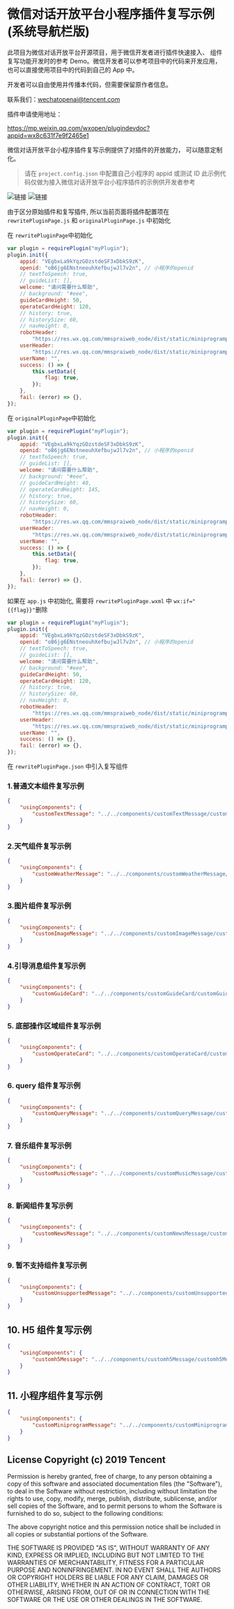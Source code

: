 # 微信对话开放平台小程序插件复写示例(系统导航栏版)

此项目为微信对话开放平台开源项目，用于微信开发者进行插件快速接入、 组件复写功能开发时的参考 Demo。微信开发者可以参考项目中的代码来开发应用，也可以直接使用项目中的代码到自己的 App 中。

开发者可以自由使用并传播本代码，但需要保留原作者信息。

联系我们：wechatopenai@tencent.com

插件申请使用地址：

https://mp.weixin.qq.com/wxopen/plugindevdoc?appid=wx8c631f7e9f2465e1

微信对话开放平台小程序插件复写示例提供了对插件的开放能力， 可以随意定制化。

> 请在 `project.config.json` 中配置自己小程序的 appid 或测试 ID
> 此示例代码仅做为接入微信对话开放平台小程序插件的示例供开发者参考

![链接](./doc/one.jpg)
![链接](./doc/two.jpg)

由于区分原始插件和复写插件, 所以当前页面将插件配置项在 `rewritePluginPage.js` 和 `originalPluginPage.js` 中初始化

在 `rewritePluginPage`中初始化

```js
var plugin = requirePlugin("myPlugin");
plugin.init({
    appid: "VEgbxLa9kYqzGOzstdeSF3xDbkS9zK",
    openid: "oB6jg6ENstneouhXefbujwJl7v2n", // 小程序的openid
    // textToSpeech: true,
    // guideList: [],
    welcome: "请问需要什么帮助",
    // background: "#eee",
    guideCardHeight: 50,
    operateCardHeight: 120,
    // history: true,
    // historySize: 60,
    // navHeight: 0,
    robotHeader:
        "https://res.wx.qq.com/mmspraiweb_node/dist/static/miniprogrampageImages/talk/leftHeader.png",
    userHeader:
        "https://res.wx.qq.com/mmspraiweb_node/dist/static/miniprogrampageImages/talk/rightHeader.png",
    userName: "",
    success: () => {
        this.setData({
            flag: true,
        });
    },
    fail: (error) => {},
});
```

在 `originalPluginPage`中初始化

```js
var plugin = requirePlugin("myPlugin");
plugin.init({
    appid: "VEgbxLa9kYqzGOzstdeSF3xDbkS9zK",
    openid: "oB6jg6ENstneouhXefbujwJl7v2n", // 小程序的openid
    // textToSpeech: true,
    // guideList: [],
    welcome: "请问需要什么帮助",
    // background: "#eee",
    // guideCardHeight: 40,
    // operateCardHeight: 145,
    // history: true,
    // historySize: 60,
    // navHeight: 0,
    robotHeader:
        "https://res.wx.qq.com/mmspraiweb_node/dist/static/miniprogrampageImages/talk/leftHeader.png",
    userHeader:
        "https://res.wx.qq.com/mmspraiweb_node/dist/static/miniprogrampageImages/talk/rightHeader.png",
    userName: "",
    success: () => {
        this.setData({
            flag: true,
        });
    },
    fail: (error) => {},
});
```

如果在 `app.js` 中初始化, 需要将 `rewritePluginPage.wxml` 中 `wx:if="{{flag}}"`删除

```js
var plugin = requirePlugin("myPlugin");
plugin.init({
    appid: "VEgbxLa9kYqzGOzstdeSF3xDbkS9zK",
    openid: "oB6jg6ENstneouhXefbujwJl7v2n", // 小程序的openid
    // textToSpeech: true,
    // guideList: [],
    welcome: "请问需要什么帮助",
    // background: "#eee",
    guideCardHeight: 50,
    operateCardHeight: 120,
    // history: true,
    // historySize: 60,
    // navHeight: 0,
    robotHeader:
        "https://res.wx.qq.com/mmspraiweb_node/dist/static/miniprogrampageImages/talk/leftHeader.png",
    userHeader:
        "https://res.wx.qq.com/mmspraiweb_node/dist/static/miniprogrampageImages/talk/rightHeader.png",
    userName: "",
    success: () => {},
    fail: (error) => {},
});
```

在 `rewritePluginPage.json` 中引入复写组件

### 1.普通文本组件复写示例

```json
{
    "usingComponents": {
        "customTextMessage": "../../components/customTextMessage/customTextMessage"
    }
}
```

### 2.天气组件复写示例

```json
{
    "usingComponents": {
        "customWeatherMessage": "../../components/customWeatherMessage/customWeatherMessage"
    }
}
```

### 3.图片组件复写示例

```json
{
    "usingComponents": {
        "customImageMessage": "../../components/customImageMessage/customImageMessage"
    }
}
```

### 4.引导消息组件复写示例

```json
{
    "usingComponents": {
        "customGuideCard": "../../components/customGuideCard/customGuideCard"
    }
}
```

### 5. 底部操作区域组件复写示例

```json
{
    "usingComponents": {
        "customOperateCard": "../../components/customOperateCard/customOperateCard"
    }
}
```

### 6. query 组件复写示例

```json
{
    "usingComponents": {
        "customQueryMessage": "../../components/customQueryMessage/customQueryMessage"
    }
}
```

### 7. 音乐组件复写示例

```json
{
    "usingComponents": {
        "customMusicMessage": "../../components/customMusicMessage/customMusicMessage"
    }
}
```

### 8. 新闻组件复写示例

```json
{
    "usingComponents": {
        "customNewsMessage": "../../components/customNewsMessage/customNewsMessage"
    }
}
```

### 9. 暂不支持组件复写示例

```json
{
    "usingComponents": {
        "customUnsupportedMessage": "../../components/customUnsupportedMessage/customUnsupportedMessage"
    }
}
```

## 10. H5 组件复写示例

```json
{
    "usingComponents": {
        "customh5Message": "../../components/customh5Message/customh5Message"
    }
}
```

## 11. 小程序组件复写示例

```json
{
    "usingComponents": {
        "customMiniprogramMessage": "../../components/customMiniprogramMessage/customMiniprogramMessage"
    }
}
```

## License Copyright (c) 2019 Tencent

Permission is hereby granted, free of charge, to any person obtaining a copy of this software and associated documentation files (the "Software"), to deal in the Software without restriction, including without limitation the rights to use, copy, modify, merge, publish, distribute, sublicense, and/or sell copies of the Software, and to permit persons to whom the Software is furnished to do so, subject to the following conditions:

The above copyright notice and this permission notice shall be included in all copies or substantial portions of the Software.

THE SOFTWARE IS PROVIDED "AS IS", WITHOUT WARRANTY OF ANY KIND, EXPRESS OR IMPLIED, INCLUDING BUT NOT LIMITED TO THE WARRANTIES OF MERCHANTABILITY, FITNESS FOR A PARTICULAR PURPOSE AND NONINFRINGEMENT. IN NO EVENT SHALL THE AUTHORS OR COPYRIGHT HOLDERS BE LIABLE FOR ANY CLAIM, DAMAGES OR OTHER LIABILITY, WHETHER IN AN ACTION OF CONTRACT, TORT OR OTHERWISE, ARISING FROM, OUT OF OR IN CONNECTION WITH THE SOFTWARE OR THE USE OR OTHER DEALINGS IN THE SOFTWARE.
